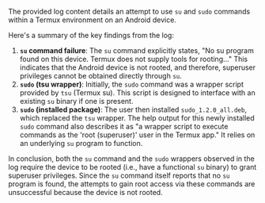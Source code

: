 The provided log content details an attempt to use `su` and `sudo` commands within a Termux environment on an Android device.

Here's a summary of the key findings from the log:

1.  **`su` command failure**: The `su` command explicitly states, "No su program found on this device. Termux does not supply tools for rooting..." This indicates that the Android device is not rooted, and therefore, superuser privileges cannot be obtained directly through `su`.
2.  **`sudo` (tsu wrapper)**: Initially, the `sudo` command was a wrapper script provided by `tsu` (Termux su). This script is designed to interface with an existing `su` binary if one is present.
3.  **`sudo` (installed package)**: The user then installed `sudo_1.2.0_all.deb`, which replaced the `tsu` wrapper. The help output for this newly installed `sudo` command also describes it as "a wrapper script to execute commands as the 'root (superuser)' user in the Termux app." It relies on an underlying `su` program to function.

In conclusion, both the `su` command and the `sudo` wrappers observed in the log require the device to be rooted (i.e., have a functional `su` binary) to grant superuser privileges. Since the `su` command itself reports that no `su` program is found, the attempts to gain root access via these commands are unsuccessful because the device is not rooted.